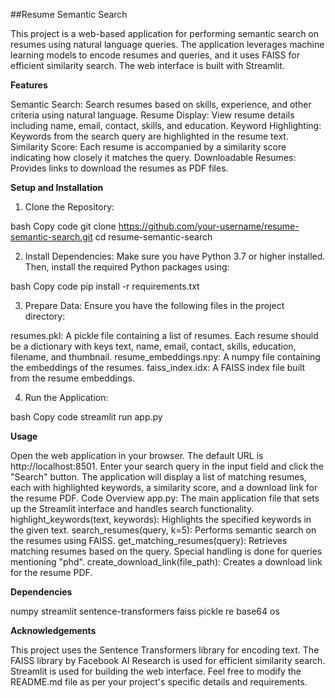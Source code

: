 ##Resume Semantic Search

This project is a web-based application for performing semantic search on resumes using natural language queries. The application leverages machine learning models to encode resumes and queries, and it uses FAISS for efficient similarity search. The web interface is built with Streamlit.

**Features**

Semantic Search: Search resumes based on skills, experience, and other criteria using natural language.
Resume Display: View resume details including name, email, contact, skills, and education.
Keyword Highlighting: Keywords from the search query are highlighted in the resume text.
Similarity Score: Each resume is accompanied by a similarity score indicating how closely it matches the query.
Downloadable Resumes: Provides links to download the resumes as PDF files.


**Setup and Installation**

1. Clone the Repository:

bash
Copy code
git clone https://github.com/your-username/resume-semantic-search.git
cd resume-semantic-search

2. Install Dependencies:
Make sure you have Python 3.7 or higher installed. Then, install the required Python packages using:

bash
Copy code
pip install -r requirements.txt

3. Prepare Data:
Ensure you have the following files in the project directory:

resumes.pkl: A pickle file containing a list of resumes. Each resume should be a dictionary with keys text, name, email, contact, skills, education, filename, and thumbnail.
resume_embeddings.npy: A numpy file containing the embeddings of the resumes.
faiss_index.idx: A FAISS index file built from the resume embeddings.

4. Run the Application:

bash
Copy code
streamlit run app.py


**Usage**

Open the web application in your browser. The default URL is http://localhost:8501.
Enter your search query in the input field and click the "Search" button.
The application will display a list of matching resumes, each with highlighted keywords, a similarity score, and a download link for the resume PDF.
Code Overview
app.py: The main application file that sets up the Streamlit interface and handles search functionality.
highlight_keywords(text, keywords): Highlights the specified keywords in the given text.
search_resumes(query, k=5): Performs semantic search on the resumes using FAISS.
get_matching_resumes(query): Retrieves matching resumes based on the query. Special handling is done for queries mentioning "phd".
create_download_link(file_path): Creates a download link for the resume PDF.


**Dependencies**

numpy
streamlit
sentence-transformers
faiss
pickle
re
base64
os


**Acknowledgements**

This project uses the Sentence Transformers library for encoding text.
The FAISS library by Facebook AI Research is used for efficient similarity search.
Streamlit is used for building the web interface.
Feel free to modify the README.md file as per your project's specific details and requirements.

